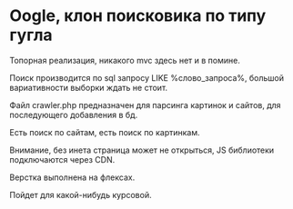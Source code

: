 # Oogle, клон поисковика по типу гугла

Топорная реализация, никакого mvc здесь нет и в помине.

Поиск производится по sql запросу LIKE %слово_запроса%, большой вариативности выборки
ждать не стоит.

Файл crawler.php предназначен для парсинга картинок и сайтов,
для последующего добавления в бд.

Есть поиск по сайтам, есть поиск по картинкам.

Внимание, без инета страница может не открыться, JS библиотеки подключаются
через CDN.

Верстка выполнена на флексах. 

Пойдет для какой-нибудь курсовой.
